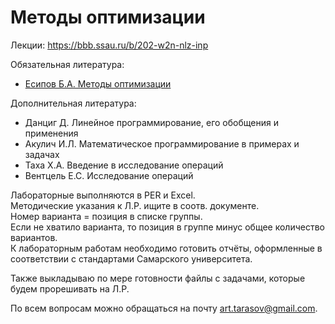 # Методы оптимизации

Лекции: https://bbb.ssau.ru/b/202-w2n-nlz-inp

Обязательная литература:

- [Есипов Б.А. Методы оптимизации](http://repo.ssau.ru/handle/Uchebnye-posobiya/Metody-optimizacii-i-issledovanie-operacii-Elektronnyi-resurs-konspekt-lekcii-55045)

Дополнительная литература:

- Данциг Д. Линейное программирование, его обобщения и применения
- Акулич И.Л. Математическое программирование в примерах и задачах
- Таха Х.А. Введение в исследование операций
- Вентцель Е.С. Исследование операций

Лабораторные выполняются в PER и Excel. <br>
Методические указания к Л.Р. ищите в соотв. документе. <br>
Номер варианта = позиция в списке группы. <br>
Если не хватило варианта, то позиция в группе минус общее количество вариантов. <br>
К лабораторным работам необходимо готовить отчёты, оформленные в соответствии с стандартами Самарского университета.<br>

Также выкладываю по мере готовности файлы с задачами, которые будем прорешивать на Л.Р.<br>

По всем вопросам можно обращаться на почту art.tarasov@gmail.com.
